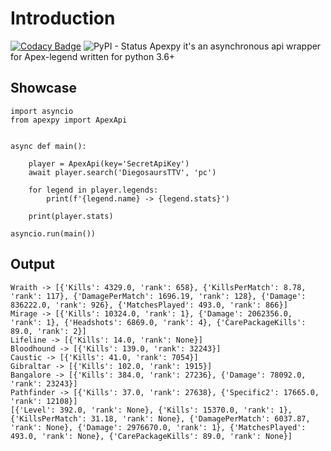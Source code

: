 # Introduction

[![Codacy Badge](https://api.codacy.com/project/badge/Grade/fcd973fcdfea4d529da32beaccd55420)](https://www.codacy.com/app/surister/apexpy?utm_source=github.com&amp;utm_medium=referral&amp;utm_content=surister/apexpy&amp;utm_campaign=Badge_Grade)
![PyPI - Status](https://img.shields.io/pypi/status/apexlegendspy.svg)
Apexpy it's an asynchronous api wrapper for Apex-legend written for python 3.6+

## Showcase

    import asyncio
    from apexpy import ApexApi


    async def main():

        player = ApexApi(key='SecretApiKey')
        await player.search('DiegosaursTTV', 'pc')

        for legend in player.legends:
            print(f'{legend.name} -> {legend.stats}')

        print(player.stats)

    asyncio.run(main())

## Output

    Wraith -> [{'Kills': 4329.0, 'rank': 658}, {'KillsPerMatch': 8.78, 'rank': 117}, {'DamagePerMatch': 1696.19, 'rank': 128}, {'Damage': 836222.0, 'rank': 926}, {'MatchesPlayed': 493.0, 'rank': 866}]
    Mirage -> [{'Kills': 10324.0, 'rank': 1}, {'Damage': 2062356.0, 'rank': 1}, {'Headshots': 6869.0, 'rank': 4}, {'CarePackageKills': 89.0, 'rank': 2}]
    Lifeline -> [{'Kills': 14.0, 'rank': None}]
    Bloodhound -> [{'Kills': 139.0, 'rank': 32243}]
    Caustic -> [{'Kills': 41.0, 'rank': 7054}]
    Gibraltar -> [{'Kills': 102.0, 'rank': 1915}]
    Bangalore -> [{'Kills': 384.0, 'rank': 27236}, {'Damage': 78092.0, 'rank': 23243}]
    Pathfinder -> [{'Kills': 37.0, 'rank': 27638}, {'Specific2': 17665.0, 'rank': 12108}]
    [{'Level': 392.0, 'rank': None}, {'Kills': 15370.0, 'rank': 1}, {'KillsPerMatch': 31.18, 'rank': None}, {'DamagePerMatch': 6037.87, 'rank': None}, {'Damage': 2976670.0, 'rank': 1}, {'MatchesPlayed': 493.0, 'rank': None}, {'CarePackageKills': 89.0, 'rank': None}]
  